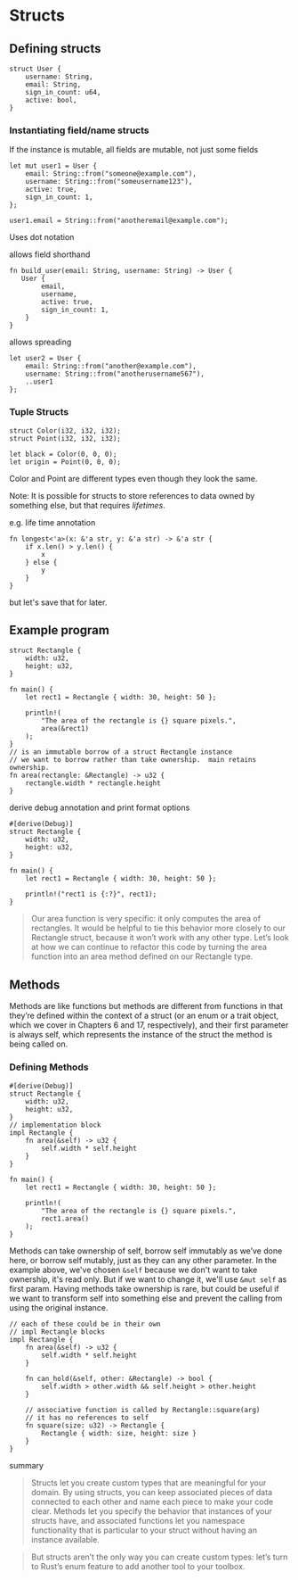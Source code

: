 # Structs
## Defining structs

```
struct User {
    username: String,
    email: String,
    sign_in_count: u64,
    active: bool,
}
```
### Instantiating field/name structs
If the instance is mutable, all fields are mutable, not just some fields
```
let mut user1 = User {
    email: String::from("someone@example.com"),
    username: String::from("someusername123"),
    active: true,
    sign_in_count: 1,
};

user1.email = String::from("anotheremail@example.com");
```
Uses dot notation

allows field shorthand
```
fn build_user(email: String, username: String) -> User {
   User {
        email,
        username,
        active: true,
        sign_in_count: 1,
    }
}
```


allows spreading

```
let user2 = User {
    email: String::from("another@example.com"),
    username: String::from("anotherusername567"),
    ..user1
};
```


### Tuple Structs
```
struct Color(i32, i32, i32);
struct Point(i32, i32, i32);

let black = Color(0, 0, 0);
let origin = Point(0, 0, 0);
```
Color and Point are different types even though they look the same.


Note: It is possible for structs to store references to data owned by something else, but that requires _lifetimes_.

e.g. life time annotation
```
fn longest<'a>(x: &'a str, y: &'a str) -> &'a str {
    if x.len() > y.len() {
        x
    } else {
        y
    }
}
```
but let's save that for later.

## Example program

```
struct Rectangle {
    width: u32,
    height: u32,
}

fn main() {
    let rect1 = Rectangle { width: 30, height: 50 };

    println!(
        "The area of the rectangle is {} square pixels.",
        area(&rect1)
    );
}
// is an immutable borrow of a struct Rectangle instance
// we want to borrow rather than take ownership.  main retains ownership.
fn area(rectangle: &Rectangle) -> u32 {
    rectangle.width * rectangle.height
}
```


derive debug annotation and print format options
```
#[derive(Debug)]
struct Rectangle {
    width: u32,
    height: u32,
}

fn main() {
    let rect1 = Rectangle { width: 30, height: 50 };

    println!("rect1 is {:?}", rect1);
}
```

>Our area function is very specific: it only computes the area of rectangles. It would be helpful to tie this behavior more closely to our Rectangle struct, because it won’t work with any other type. Let’s look at how we can continue to refactor this code by turning the area function into an area method defined on our Rectangle type.

## Methods

Methods are like functions but methods are different from functions in that they’re defined within the context of a struct (or an enum or a trait object, which we cover in Chapters 6 and 17, respectively), and their first parameter is always self, which represents the instance of the struct the method is being called on.

### Defining Methods

```
#[derive(Debug)]
struct Rectangle {
    width: u32,
    height: u32,
}
// implementation block
impl Rectangle {
    fn area(&self) -> u32 {
        self.width * self.height
    }
}

fn main() {
    let rect1 = Rectangle { width: 30, height: 50 };

    println!(
        "The area of the rectangle is {} square pixels.",
        rect1.area()
    );
}
```
Methods can take ownership of self, borrow self immutably as we’ve done here, or borrow self mutably, just as they can any other parameter.
In the example above, we've chosen `&self` because we don't want to take ownership, it's read only.  But if we want to change it, we'll use `&mut self` as first param.  Having methods take ownership is rare, but could be useful if we want to transform self into something else and prevent the calling from using the original instance.


```
// each of these could be in their own
// impl Rectangle blocks
impl Rectangle {
    fn area(&self) -> u32 {
        self.width * self.height
    }

    fn can_hold(&self, other: &Rectangle) -> bool {
        self.width > other.width && self.height > other.height
    }
    
    // associative function is called by Rectangle::square(arg)
    // it has no references to self
    fn square(size: u32) -> Rectangle {
        Rectangle { width: size, height: size }
    }
}
```

summary

> Structs let you create custom types that are meaningful for your domain. By using structs, you can keep associated pieces of data connected to each other and name each piece to make your code clear. Methods let you specify the behavior that instances of your structs have, and associated functions let you namespace functionality that is particular to your struct without having an instance available.

> But structs aren’t the only way you can create custom types: let’s turn to Rust’s enum feature to add another tool to your toolbox.


